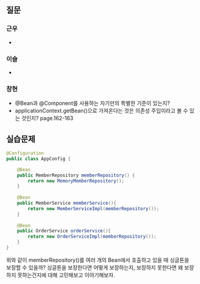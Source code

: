 ## 질문
### 근우
- 

### 이슬
- 

### 창현
- @Bean과 @Component를 사용하는 자기만의 특별한 기준이 있는지?
- applicationContext.getBean()으로 가져온다는 것은 의존성 주입이라고 볼 수 있는 것인지? page.162-163

## 실습문제
```java
@Configuration
public class AppConfig {

	@Bean
	public MemberRepository memberRepository() {
	    return new MemoryMemberRepository();
	}
	
	@Bean
	public MemberService memberService(){
	    return new MemberServiceImpl(memberRepository());
	}
	
	@Bean
	public OrderService orderService(){
	    return new OrderServiceImpl(memberRepository());
	}
}
```
위와 같이 memberRepository()를 여러 개의 Bean에서 호출하고 있을 때 싱글톤을 보장할 수 있을까? 싱글톤을 보장한다면 어떻게 보장하는지, 보장하지 못한다면 왜 보장하지 못하는건지에 대해 고민해보고 이야기해보자.
